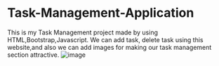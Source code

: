 # Task-Management-Application
This is my Task Management project made by using HTML,Bootstrap,Javascript. We can add task, delete task using this website,and also we can add images for making our task management section attractive.
![image](https://github.com/arizzaa13/Task-Management-Application/assets/78647475/b58d2ccc-4795-4bf4-b660-bc208100ca04)
